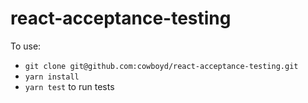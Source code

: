 # react-acceptance-testing

To use:

- `git clone git@github.com:cowboyd/react-acceptance-testing.git`
- `yarn install`
- `yarn test` to run tests
